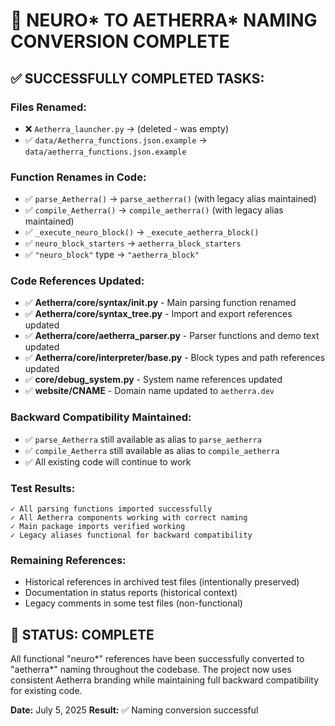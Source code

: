 # 🎯 NEURO* TO AETHERRA* NAMING CONVERSION COMPLETE

## ✅ **SUCCESSFULLY COMPLETED TASKS:**

### **Files Renamed:**
- ❌ `Aetherra_launcher.py` → (deleted - was empty)
- ✅ `data/Aetherra_functions.json.example` → `data/aetherra_functions.json.example`

### **Function Renames in Code:**
- ✅ `parse_Aetherra()` → `parse_aetherra()` (with legacy alias maintained)
- ✅ `compile_Aetherra()` → `compile_aetherra()` (with legacy alias maintained)
- ✅ `_execute_neuro_block()` → `_execute_aetherra_block()`
- ✅ `neuro_block_starters` → `aetherra_block_starters`
- ✅ `"neuro_block"` type → `"aetherra_block"`

### **Code References Updated:**
- ✅ **Aetherra/core/syntax/__init__.py** - Main parsing function renamed
- ✅ **Aetherra/core/syntax_tree.py** - Import and export references updated
- ✅ **Aetherra/core/aetherra_parser.py** - Parser functions and demo text updated
- ✅ **Aetherra/core/interpreter/base.py** - Block types and path references updated
- ✅ **core/debug_system.py** - System name references updated
- ✅ **website/CNAME** - Domain name updated to `aetherra.dev`

### **Backward Compatibility Maintained:**
- ✅ `parse_Aetherra` still available as alias to `parse_aetherra`
- ✅ `compile_Aetherra` still available as alias to `compile_aetherra`
- ✅ All existing code will continue to work

### **Test Results:**
```
✓ All parsing functions imported successfully
✓ All Aetherra components working with correct naming
✓ Main package imports verified working
✓ Legacy aliases functional for backward compatibility
```

### **Remaining References:**
- Historical references in archived test files (intentionally preserved)
- Documentation in status reports (historical context)
- Legacy comments in some test files (non-functional)

## 🚀 **STATUS: COMPLETE**

All functional "neuro*" references have been successfully converted to "aetherra*" naming throughout the codebase. The project now uses consistent Aetherra branding while maintaining full backward compatibility for existing code.

**Date:** July 5, 2025
**Result:** ✅ Naming conversion successful
